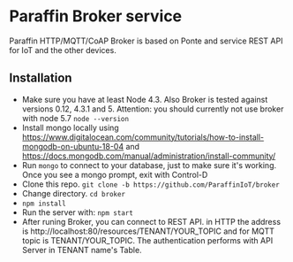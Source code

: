 # Paraffin Broker service
Paraffin HTTP/MQTT/CoAP Broker is based on Ponte and service REST API for IoT and the other devices.

## Installation
* Make sure you have at least Node 4.3. Also Broker is tested against versions 0.12, 4.3.1 and 5. Attention: you should currently not use broker with node 5.7 `node --version`
* Install mongo locally using https://www.digitalocean.com/community/tutorials/how-to-install-mongodb-on-ubuntu-18-04 and https://docs.mongodb.com/manual/administration/install-community/
* Run `mongo` to connect to your database, just to make sure it's working. Once you see a mongo prompt, exit with Control-D
* Clone this repo. `git clone -b https://github.com/ParaffinIoT/broker`
* Change directory. `cd broker`
* `npm install`
* Run the server with: `npm start`
* After runing Broker, you can connect to REST API. in HTTP the address is http://localhost:80/resources/TENANT/YOUR_TOPIC and for MQTT topic is TENANT/YOUR_TOPIC. The authentication performs with API Server in TENANT name's Table.
